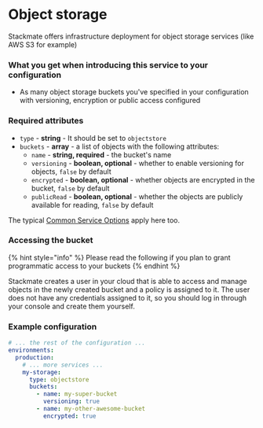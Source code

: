 # Object storage

Stackmate offers infrastructure deployment for object storage services (like AWS S3 for example)

### What you get when introducing this service to your configuration

* As many object storage buckets you've specified in your configuration with versioning, encryption or public access configured

### Required attributes

* `type` - **string** - It should be set to `objectstore`
* `buckets` - **array** - a list of objects with the following attributes:
  * `name` - **string, required** - the bucket's name
  * `versioning` - **boolean, optional** - whether to enable versioning for objects, `false` by default
  * `encrypted` - **boolean, optional** - whether objects are encrypted in the bucket, `false` by default
  * `publicRead` - **boolean, optional** - whether the objects are publicly available for reading, `false` by default

The typical [Common Service Options](../configuration/environments.md#common-service-options) apply here too.

### Accessing the bucket

{% hint style="info" %}
Please read the following if you plan to grant programmatic access to your buckets
{% endhint %}

Stackmate creates a user in your cloud that is able to access and manage objects in the newly created bucket and a policy is assigned to it. The user does not have any credentials assigned to it, so you should log in through your console and create them yourself.

### Example configuration

```yaml
# ... the rest of the configuration ...
environments:
  production:
    # ... more services ...
    my-storage:
      type: objectstore
      buckets:
        - name: my-super-bucket
          versioning: true
        - name: my-other-awesome-bucket
          encrypted: true
```

